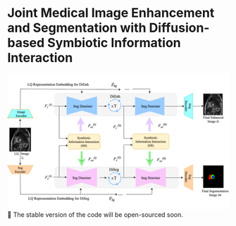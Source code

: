 # Joint Medical Image Enhancement and Segmentation with Diffusion-based Symbiotic Information Interaction
![image](https://github.com/PigLet-98/DiSIINet/blob/main/1%20.png)
🚀 The stable version of the code will be open-sourced soon.
